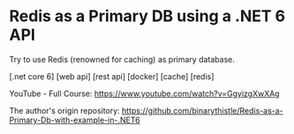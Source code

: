 # Redis as a Primary DB using a .NET 6 API

Try to use Redis (renowned for caching) as primary database.

[.net core 6] [web api] [rest api] [docker] [cache] [redis]

YouTube - Full Course: https://www.youtube.com/watch?v=GgyizgXwXAg

The author's origin repository: https://github.com/binarythistle/Redis-as-a-Primary-Db-with-example-in-.NET6
